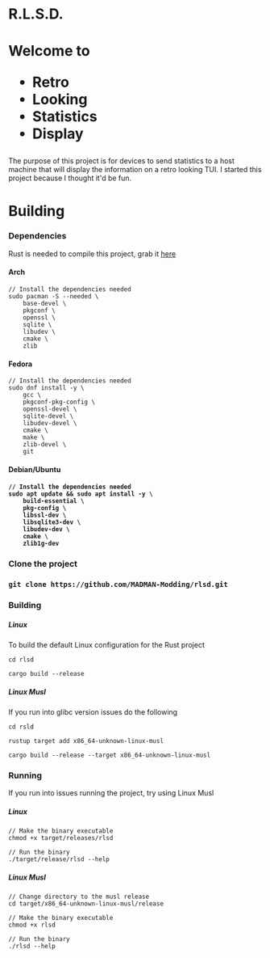 # R.L.S.D.

<h1>Welcome to
<ul>
<li>Retro</li>
<li>Looking</li>
<li>Statistics</li>
<li>Display</li>
</ul>
</h1>

<p>The purpose of this project is for devices to send statistics to a host machine that will display the information on a retro looking TUI. I started this project because I thought it'd be fun.</p>

# Building

<h3>Dependencies</h3>
Rust is needed to compile this project, grab it <a href="https://www.rust-lang.org/tools/install" target="_blank">here</a>

<h4>Arch</h4>

    // Install the dependencies needed
    sudo pacman -S --needed \
        base-devel \
        pkgconf \
        openssl \
        sqlite \
        libudev \
        cmake \
        zlib

<h4>Fedora</h4>

    // Install the dependencies needed
    sudo dnf install -y \
        gcc \
        pkgconf-pkg-config \
        openssl-devel \
        sqlite-devel \
        libudev-devel \
        cmake \
        make \
        zlib-devel \ 
        git

<h4>Debian/Ubuntu<h4>

    // Install the dependencies needed
    sudo apt update && sudo apt install -y \
        build-essential \
        pkg-config \
        libssl-dev \
        libsqlite3-dev \
        libudev-dev \
        cmake \
        zlib1g-dev


<h3>Clone the project<h3>

    git clone https://github.com/MADMAN-Modding/rlsd.git

<h3>Building</h3>

<h5>Linux</h5>
To build the default Linux configuration for the Rust project

    cd rlsd
    
    cargo build --release

<h5>Linux Musl</h5>
If you run into glibc version issues do the following

    cd rsld

    rustup target add x86_64-unknown-linux-musl
    
    cargo build --release --target x86_64-unknown-linux-musl

<h3>Running</h3>

If you run into issues running the project, try using Linux Musl

<h5>Linux</h5>

    // Make the binary executable
    chmod +x target/releases/rlsd

    // Run the binary    
    ./target/release/rlsd --help

<h5>Linux Musl</h5>

    // Change directory to the musl release
    cd target/x86_64-unknown-linux-musl/release    

    // Make the binary executable
    chmod +x rlsd

    // Run the binary
    ./rlsd --help